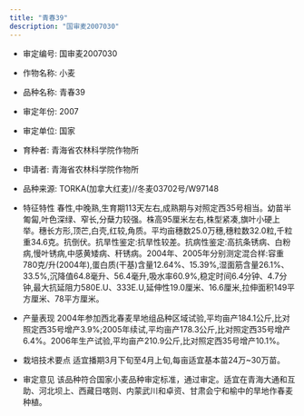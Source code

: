 ```yaml
---
title: "青春39"
description: "国审麦2007030"
---
```

* 审定编号:  国审麦2007030

*  作物名称:  小麦

*  品种名称:  青春39

*  审定年份:  2007

*  审定单位:  国家

* 育种者:  青海省农林科学院作物所

*  申请者:  青海省农林科学院作物所

*  品种来源:  TORKA(加拿大红麦)//冬麦03702号/W97148

*  特征特性
春性,中晚熟,生育期113天左右,成熟期与对照定西35号相当。幼苗半匍匐,叶色深绿、窄长,分蘖力较强。株高95厘米左右,株型紧凑,旗叶小硬上举。穗长方形,顶芒,白壳,红较,角质。平均亩穗数25.0万穗,穗粒数32.0粒,千粒重34.6克。抗倒伏。抗旱性鉴定:抗旱性较差。抗病性鉴定:高抗条锈病、白粉病,慢叶锈病,中感黄矮病、秆锈病。2004年、2005年分别测定混合样:容重780克/升(2004年),蛋白质(干基)含量12.64%、15.39%,湿面筋含量26.1%、33.5%,沉降值64.8毫升、56.4毫升,吸水率60.9%,稳定时间6.4分钟、4.7分钟,最大抗延阻力580E.U、333E.U,延伸性19.0厘米、16.6厘米,拉伸面积149平方厘米、78平方厘米。

*  产量表现
2004年参加西北春麦旱地组品种区域试验,平均亩产184.1公斤,比对照定西35号增产3.9%;2005年续试,平均亩产178.3公斤,比对照定西35号增产6.4%。2006年生产试验,平均亩产210.9公斤,比对照定西35号增产10.1%。

*  栽培技术要点
适宜播期3月下旬至4月上旬,每亩适宜基本苗24万~30万苗。

*  审定意见
该品种符合国家小麦品种审定标准，通过审定。适宜在青海大通和互助、河北坝上、西藏日喀则、内蒙武川和卓资、甘肃会宁和榆中的旱地作春麦种植。
